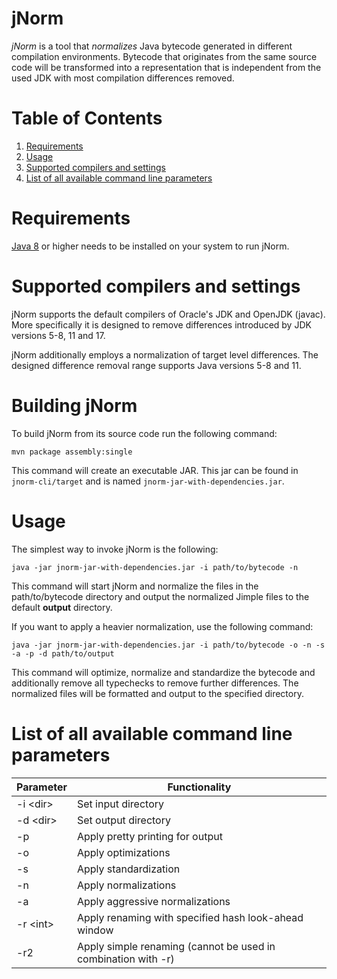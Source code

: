 # jNorm
*jNorm* is a tool that *normalizes* Java bytecode generated in different compilation environments.
Bytecode that originates from the same source code will be transformed into a representation that is independent from the used JDK with most compilation differences removed.

# Table of Contents
1. [Requirements](#requirements)
2. [Usage](#usage)
3. [Supported compilers and settings](#supported-compilers-and-settings)
3. [List of all available command line parameters](#list-of-all-available-command-line-parameters)

# Requirements
[Java 8](https://www.oracle.com/de/java/technologies/javase/javase8-archive-downloads.html) or higher needs to be installed on your system to run jNorm.

# Supported compilers and settings
jNorm supports the default compilers of Oracle's JDK and OpenJDK (javac).
More specifically it is designed to remove differences introduced by JDK versions 5-8, 11 and 17.

jNorm additionally employs a normalization of target level differences.
The designed difference removal range supports Java versions 5-8 and 11.

# Building jNorm
To build jNorm from its source code run the following command:
```
mvn package assembly:single
```
This command will create an executable JAR. This jar can be found in `jnorm-cli/target` and is named `jnorm-jar-with-dependencies.jar`.

# Usage
The simplest way to invoke jNorm is the following:
```
java -jar jnorm-jar-with-dependencies.jar -i path/to/bytecode -n
```
This command will start jNorm and normalize the files in the path/to/bytecode directory and output the normalized Jimple files to the default **output** directory.

If you want to apply a heavier normalization, use the following command:
```
java -jar jnorm-jar-with-dependencies.jar -i path/to/bytecode -o -n -s -a -p -d path/to/output
```
This command will optimize, normalize and standardize the bytecode and additionally remove all typechecks to remove further differences.
The normalized files will be formatted and output to the specified directory.


# List of all available command line parameters
|Parameter                      | Functionality |
| --------------- | ------------- |
| -i \<dir>       | Set input directory |
| -d \<dir>       | Set output directory|
| -p              | Apply pretty printing for output |
| -o              | Apply optimizations |
| -s              | Apply standardization |
| -n              | Apply normalizations |
| -a              | Apply aggressive normalizations |
| -r \<int>       | Apply renaming with specified hash look-ahead window |
| -r2             | Apply simple renaming (cannot be used in combination with -r) |
